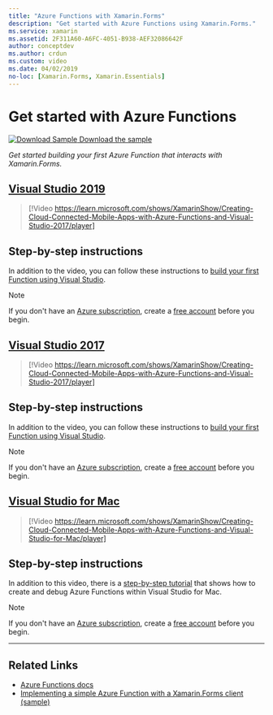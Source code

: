 ```yaml
---
title: "Azure Functions with Xamarin.Forms"
description: "Get started with Azure Functions using Xamarin.Forms."
ms.service: xamarin
ms.assetid: 2F311A60-A6FC-4051-B938-AEF32086642F
author: conceptdev
ms.author: crdun
ms.custom: video
ms.date: 04/02/2019
no-loc: [Xamarin.Forms, Xamarin.Essentials]
---
```

# Get started with Azure Functions

[![Download Sample](~/media/shared/download.png) Download the sample](https://azure.microsoft.com/resources/samples/functions-xamarin-getting-started/)

_Get started building your first Azure Function that interacts with Xamarin.Forms._

## [Visual Studio 2019](#tab/windows)

> [!Video https://learn.microsoft.com/shows/XamarinShow/Creating-Cloud-Connected-Mobile-Apps-with-Azure-Functions-and-Visual-Studio-2017/player]

## Step-by-step instructions

In addition to the video, you can follow these instructions to [build your first Function using Visual Studio](/azure/azure-functions/functions-create-your-first-function-visual-studio).

> [!NOTE]
> If you don't have an [Azure subscription](/azure/guides/developer/azure-developer-guide#understanding-accounts-subscriptions-and-billing), create a [free account](https://aka.ms/azfree-docs-mobileapps) before you begin.

## [Visual Studio 2017](#tab/win-vs2017)

> [!Video https://learn.microsoft.com/shows/XamarinShow/Creating-Cloud-Connected-Mobile-Apps-with-Azure-Functions-and-Visual-Studio-2017/player]

## Step-by-step instructions

In addition to the video, you can follow these instructions to [build your first Function using Visual Studio](/azure/azure-functions/functions-create-your-first-function-visual-studio).

> [!NOTE]
> If you don't have an [Azure subscription](/azure/guides/developer/azure-developer-guide#understanding-accounts-subscriptions-and-billing), create a [free account](https://aka.ms/azfree-docs-mobileapps) before you begin.

## [Visual Studio for Mac](#tab/macos)

> [!Video https://learn.microsoft.com/shows/XamarinShow/Creating-Cloud-Connected-Mobile-Apps-with-Azure-Functions-and-Visual-Studio-for-Mac/player]

## Step-by-step instructions

In addition to this video, there is a [step-by-step tutorial](/visualstudio/mac/azure-functions-lab)
that shows how to create and debug Azure Functions within Visual Studio for Mac.

> [!NOTE]
> If you don't have an [Azure subscription](/azure/guides/developer/azure-developer-guide#understanding-accounts-subscriptions-and-billing), create a [free account](https://aka.ms/azfree-docs-mobileapps) before you begin.

-----

## Related Links

- [Azure Functions docs](/azure/azure-functions/)
- [Implementing a simple Azure Function with a Xamarin.Forms client (sample)](https://azure.microsoft.com/resources/samples/functions-xamarin-getting-started/)
